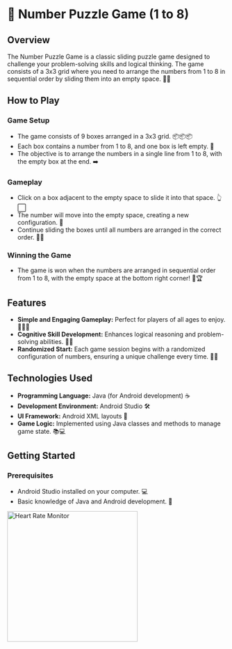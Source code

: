 # 🧩 Number Puzzle Game (1 to 8)

## Overview

The Number Puzzle Game is a classic sliding puzzle game designed to challenge your problem-solving skills and logical thinking. The game consists of a 3x3 grid where you need to arrange the numbers from 1 to 8 in sequential order by sliding them into an empty space. 🚀✨

## How to Play

### Game Setup
- The game consists of 9 boxes arranged in a 3x3 grid. 📦📦📦
- Each box contains a number from 1 to 8, and one box is left empty. 🔢
- The objective is to arrange the numbers in a single line from 1 to 8, with the empty box at the end. ➡️

### Gameplay
- Click on a box adjacent to the empty space to slide it into that space. 👆⬜
- The number will move into the empty space, creating a new configuration. 🔄
- Continue sliding the boxes until all numbers are arranged in the correct order. 🧩✅

### Winning the Game
- The game is won when the numbers are arranged in sequential order from 1 to 8, with the empty space at the bottom right corner! 🎉🏆

## Features

- **Simple and Engaging Gameplay:** Perfect for players of all ages to enjoy. 🧑‍🤝‍🧑
- **Cognitive Skill Development:** Enhances logical reasoning and problem-solving abilities. 🧠💡
- **Randomized Start:** Each game session begins with a randomized configuration of numbers, ensuring a unique challenge every time. 🎲🔄

## Technologies Used

- **Programming Language:** Java (for Android development) ☕
- **Development Environment:** Android Studio 🛠️
- **UI Framework:** Android XML layouts 📐
- **Game Logic:** Implemented using Java classes and methods to manage game state. 📚💻

## Getting Started

### Prerequisites
- Android Studio installed on your computer. 💻
- Basic knowledge of Java and Android development. 📖


<img src="https://github.com/user-attachments/assets/3e2fc3ed-27b5-472c-ba78-df743a578823" alt="Heart Rate Monitor" width="300"/>

